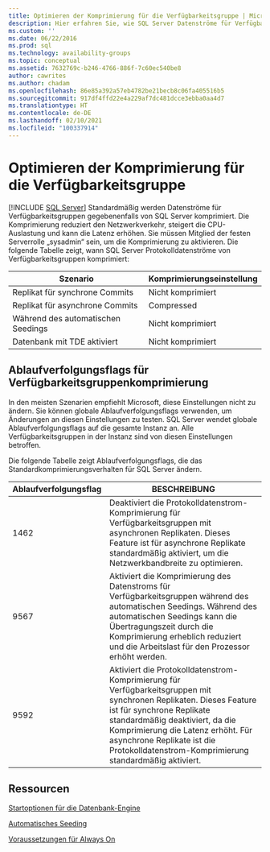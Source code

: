 ```yaml
---
title: Optimieren der Komprimierung für die Verfügbarkeitsgruppe | Microsoft-Dokumentation
description: Hier erfahren Sie, wie SQL Server Datenströme für Verfügbarkeitsgruppen komprimiert, wodurch der Netzwerkdatenverkehr reduziert, die CPU-Auslastung erhöht und möglicherweise Wartezeiten ausgelöst werden.
ms.custom: ''
ms.date: 06/22/2016
ms.prod: sql
ms.technology: availability-groups
ms.topic: conceptual
ms.assetid: 7632769c-b246-4766-886f-7c60ec540be8
author: cawrites
ms.author: chadam
ms.openlocfilehash: 86e85a392a57eb4782be21becb8c06fa405516b5
ms.sourcegitcommit: 917df4ffd22e4a229af7dc481dcce3ebba0aa4d7
ms.translationtype: HT
ms.contentlocale: de-DE
ms.lasthandoff: 02/10/2021
ms.locfileid: "100337914"
---
```

# <a name="tune-compression-for-availability-group"></a>Optimieren der Komprimierung für die Verfügbarkeitsgruppe
[!INCLUDE [SQL Server](../../../includes/applies-to-version/sqlserver.md)]
Standardmäßig werden Datenströme für Verfügbarkeitsgruppen gegebenenfalls von SQL Server komprimiert. Die Komprimierung reduziert den Netzwerkverkehr, steigert die CPU-Auslastung und kann die Latenz erhöhen. Sie müssen Mitglied der festen Serverrolle „sysadmin“ sein, um die Komprimierung zu aktivieren. Die folgende Tabelle zeigt, wann SQL Server Protokolldatenströme von Verfügbarkeitsgruppen komprimiert:

| Szenario | Komprimierungseinstellung
| ---- | ----
| Replikat für synchrone Commits | Nicht komprimiert
| Replikat für asynchrone Commits | Compressed
| Während des automatischen Seedings | Nicht komprimiert
| Datenbank mit TDE aktiviert  | Nicht komprimiert

## <a name="trace-flags-for-availability-group-compression"></a>Ablaufverfolgungsflags für Verfügbarkeitsgruppenkomprimierung 

In den meisten Szenarien empfiehlt Microsoft, diese Einstellungen nicht zu ändern. Sie können globale Ablaufverfolgungsflags verwenden, um Änderungen an diesen Einstellungen zu testen. SQL Server wendet globale Ablaufverfolgungsflags auf die gesamte Instanz an. Alle Verfügbarkeitsgruppen in der Instanz sind von diesen Einstellungen betroffen.  

Die folgende Tabelle zeigt Ablaufverfolgungsflags, die das Standardkomprimierungsverhalten für SQL Server ändern. 

Ablaufverfolgungsflag | BESCHREIBUNG
------------- | -------------
1462          | Deaktiviert die Protokolldatenstrom-Komprimierung für Verfügbarkeitsgruppen mit asynchronen Replikaten. Dieses Feature ist für asynchrone Replikate standardmäßig aktiviert, um die Netzwerkbandbreite zu optimieren.
9567          | Aktiviert die Komprimierung des Datenstroms für Verfügbarkeitsgruppen während des automatischen Seedings. Während des automatischen Seedings kann die Übertragungszeit durch die Komprimierung erheblich reduziert und die Arbeitslast für den Prozessor erhöht werden.
9592          | Aktiviert die Protokolldatenstrom-Komprimierung für Verfügbarkeitsgruppen mit synchronen Replikaten. Dieses Feature ist für synchrone Replikate standardmäßig deaktiviert, da die Komprimierung die Latenz erhöht. Für asynchrone Replikate ist die Protokolldatenstrom-Komprimierung standardmäßig aktiviert.


## <a name="resources"></a>Ressourcen


[Startoptionen für die Datenbank-Engine](../../../database-engine/configure-windows/database-engine-service-startup-options.md)

[Automatisches Seeding](./automatically-initialize-always-on-availability-group.md)

[Voraussetzungen für Always On](prereqs-restrictions-recommendations-always-on-availability.md)